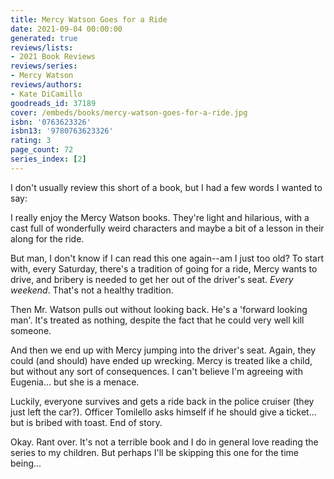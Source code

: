 ```yaml
---
title: Mercy Watson Goes for a Ride
date: 2021-09-04 00:00:00
generated: true
reviews/lists:
- 2021 Book Reviews
reviews/series:
- Mercy Watson
reviews/authors:
- Kate DiCamillo
goodreads_id: 37189
cover: /embeds/books/mercy-watson-goes-for-a-ride.jpg
isbn: '0763623326'
isbn13: '9780763623326'
rating: 3
page_count: 72
series_index: [2]
---
```

I don't usually review this short of a book, but I had a few words I wanted to say:  

I really enjoy the Mercy Watson books. They're light and hilarious, with a cast full of wonderfully weird characters and maybe a bit of a lesson in their along for the ride.  

<!--more-->

But man, I don't know if I can read this one again--am I just too old? To start with, every Saturday, there's a tradition of going for a ride, Mercy wants to drive, and bribery is needed to get her out of the driver's seat. _Every weekend_. That's not a healthy tradition.  

Then Mr. Watson pulls out without looking back. He's a 'forward looking man'. It's treated as nothing, despite the fact that he could very well kill someone.  

And then we end up with Mercy jumping into the driver's seat. Again, they could (and should) have ended up wrecking. Mercy is treated like a child, but without any sort of consequences. I can't believe I'm agreeing with Eugenia... but she is a menace.  

Luckily, everyone survives and gets a ride back in the police cruiser (they just left the car?). Officer Tomilello asks himself if he should give a ticket... but is bribed with toast. End of story.  

Okay. Rant over. It's not a terrible book and I do in general love reading the series to my children. But perhaps I'll be skipping this one for the time being...